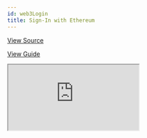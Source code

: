 ```yaml
---
id: web3Login
title: Sign-In with Ethereum
---
```


[View Source](https://github.com/pankod/refine/tree/master/examples/web3/ethereumLogin) 

[View Guide](https://refine.dev/docs/guides-and-concepts/web3/ethereum-signin/)

<iframe src="https://codesandbox.io/embed/signin-with-ethereum-kj36m?autoresize=1&fontsize=14&theme=dark&view=preview"
     style={{width: "100%", height:"80vh", border: "0px", borderRadius: "8px", overflow:"hidden"}}
     title="signin-with-ethereum"
     allow="accelerometer; ambient-light-sensor; camera; encrypted-media; geolocation; gyroscope; hid; microphone; midi; payment; usb; vr; xr-spatial-tracking"
     sandbox="allow-forms allow-modals allow-popups allow-presentation allow-same-origin allow-scripts"
></iframe>
